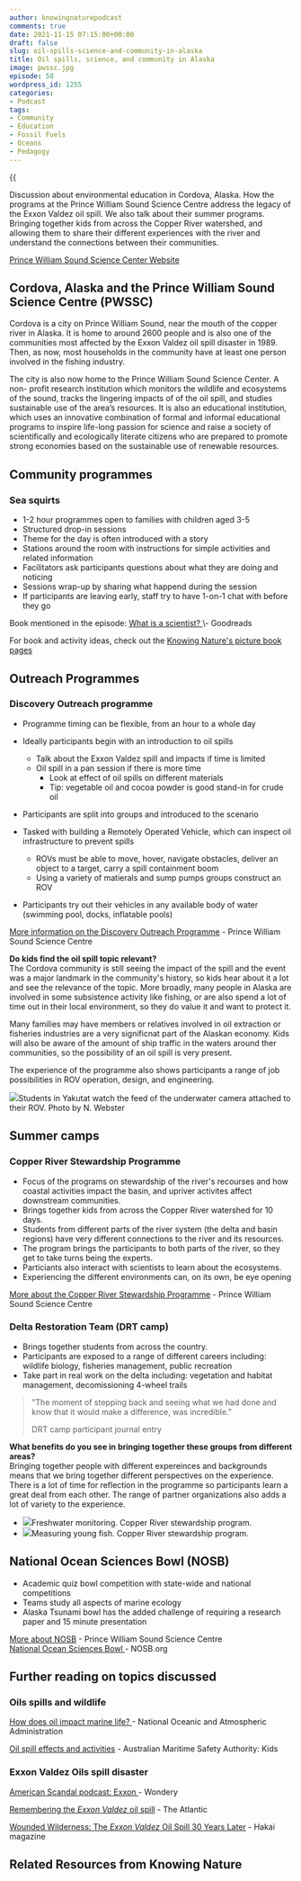 ```yaml
---
author: knowingnaturepodcast
comments: true
date: 2021-11-15 07:15:00+00:00
draft: false
slug: oil-spills-science-and-community-in-alaska
title: Oil spills, science, and community in Alaska
image: pwssc.jpg
episode: 58
wordpress_id: 1255
categories:
- Podcast
tags:
- Community
- Education
- Fossil Fuels
- Oceans
- Pedagogy
---
```


{{<audio src="https://mcdn.podbean.com/mf/web/93au39/Ep_58_-_Oil_spills_science_and_community_in_Alaska6cef0.mp3" caption="your caption" >}}

Discussion about environmental education in Cordova, Alaska. How the programs
at the Prince William Sound Science Centre address the legacy of the Exxon
Valdez oil spill. We also talk about their summer programs. Bringing together
kids from across the Copper River watershed, and allowing them to share their
different experiences with the river and understand the connections between
their communities.

[Prince William Sound Science Center Website](https://pwssc.org/)

## Cordova, Alaska and the Prince William Sound Science Centre (PWSSC)

Cordova is a city on Prince William Sound, near the mouth of the copper river
in Alaska. It is home to around 2600 people and is also one of the communities
most affected by the Exxon Valdez oil spill disaster in 1989. Then, as now,
most households in the community have at least one person involved in the
fishing industry.

The city is also now home to the Prince William Sound Science Center. A non-
profit research institution which monitors the wildlife and ecosystems of the
sound, tracks the lingering impacts of of the oil spill, and studies
sustainable use of the area’s resources. It is also an educational
institution,  which uses an innovative combination of formal and informal
educational programs to inspire life-long passion for science and raise a
society of scientifically and ecologically literate citizens who are prepared
to promote strong economies based on the sustainable use of renewable
resources.

## Community programmes

### Sea squirts

  * 1-2 hour programmes open to families with children aged 3-5
  * Structured drop-in sessions
  * Theme for the day is often introduced with a story
  * Stations around the room with instructions for simple activities and related information
  * Facilitators ask participants questions about what they are doing and noticing
  * Sessions wrap-up by sharing what happend during the session
  * If participants are leaving early, staff try to have 1-on-1 chat with before they go

Book mentioned in the episode: [What is a scientist? ](https://www.goodreads.com/book/show/1979845.What_Is_a_Scientist_)\- Goodreads

For book and activity ideas, check out the [Knowing Nature's picture book pages](https://knowingnaturepodcast.wordpress.com/resources/picture-books/)

## Outreach Programmes

### Discovery Outreach programme

  * Programme timing can be flexible, from an hour to a whole day
  * Ideally participants begin with an introduction to oil spills
    * Talk about the Exxon Valdez spill and impacts if time is limited
    * Oil spill in a pan session if there is more time
      * Look at effect of oil spills on different materials
      * Tip: vegetable oil and cocoa powder is good stand-in for crude oil  

  * Participants are split into groups and introduced to the scenario
  * Tasked with building a Remotely Operated Vehicle, which can inspect oil infrastructure to prevent spills
    * ROVs must be able to move, hover, navigate obstacles, deliver an object to a target, carry a spill containment boom
    * Using a variety of matierals and sump pumps groups construct an ROV  

  * Participants try out their vehicles in any available body of water (swimming pool, docks, inflatable pools) 

[More information on the Discovery Outreach Programme](https://pwssc.org/education/discovery-outreach/) \- Prince William Sound Science Centre

**Do kids find the oil spill topic relevant?**  
The Cordova community is still seeing the impact of the spill and the event
was a major landmark in the community's history, so kids hear about it a lot
and see the relevance of the topic. More broadly, many people in Alaska are
involved in some subsistence activity like fishing, or are also spend a lot of
time out in their local environment, so they do value it and want to protect
it.  
  
Many families may have members or relatives involved in oil extraction or
fisheries industries are a very significnat part of the Alaskan economy. Kids
will also be aware of the amount of ship traffic in the waters around ther
communities, so the possibility of an oil spill is very present.

The experience of the programme also shows participants a range of job
possibilities in ROV operation, design, and engineering.

![](pwssc_discoveryoutreach.jpg)Students in Yakutat watch the feed of the underwater camera attached to their ROV. Photo by N. Webster

## Summer camps

### Copper River Stewardship Programme

  * Focus of the programs on stewardship of the river's recourses and how coastal activities impact the basin, and upriver activites affect downstream communities.
  * Brings together kids from across the Copper River watershed for 10 days.
  * Students from different parts of the river system (the delta and basin regions) have very different connections to the river and its resources.
  * The program brings the participants to both parts of the river, so they get to take turns being the experts.
  * Particiants also interact with scientists to learn about the ecosystems.
  * Experiencing the different environments can, on its own, be eye opening

[More about the Copper River Stewardship Programme](https://pwssc.org/education/camps/copper-river-stewardship-program/) \- Prince William Sound Science Centre

### Delta Restoration Team (DRT camp)

  * Brings together students from across the country.
  * Participants are exposed to a range of different careers including: wildlife biology, fisheries management, public recreation 
  * Take part in real work on the delta including: vegetation and habitat management, decomissioning 4-wheel trails

> "The moment of stepping back and seeing what we had done and know that it
> would make a difference, was incredible."
>
> DRT camp participant journal entry

**What benefits do you see in bringing together these groups from different
areas?**  
Bringing together people with different expereinces and backgrounds means that
we bring together different perspectives on the experience. There is a lot of
time for reflection in the programme so participants learn a great deal from
each other. The range of partner organizations also adds a lot of variety to
the experience.

  * ![](pwssc_2.jpg)Freshwater monitoring. Copper River stewardship program.
  * ![](pwssc_1-1.jpg)Measuring young fish. Copper River stewardship program.

## National Ocean Sciences Bowl (NOSB)

  * Academic quiz bowl competition with state-wide and national competitions
  * Teams study all aspects of marine ecology
  * Alaska Tsunami bowl has the added challenge of requiring a research paper and 15 minute presentation

[More about NOSB](https://pwssc.org/education/national-ocean-sciences-bowl/) \- Prince William Sound Science Centre  
[National Ocean Sciences Bowl ](http://nosb.org/)\- NOSB.org

## Further reading on topics discussed

### Oils spills and wildlife

[How does oil impact marine life? ](https://oceanservice.noaa.gov/facts/oilimpacts.html)\- National Oceanic and Atmospheric Administration  
  
[Oil spill effects and activities](https://www.operations.amsa.gov.au/kids-and-teachers-resources/kids/teachers/index.html) \- Australian Maritime Safety Authority: Kids

### Exxon Valdez Oils spill disaster

[American Scandal podcast: Exxon ](https://wondery.com/shows/american-scandal/episode/5678-exxon-valdez-oil-meets-water/)\- Wondery  
  
[Remembering the _Exxon Valdez_ oil spill](https://www.theatlantic.com/photo/2014/03/remembering-the-exxon-valdez-oil-spill/100703/) \- The Atlantic  
  
[Wounded Wilderness: The _Exxon Valdez_ Oil Spill 30 Years Later](https://www.hakaimagazine.com/news/wounded-wilderness-the-exxon-valdez-oil-spill-30-years-later/) \- Hakai magazine

## Related Resources from Knowing Nature

